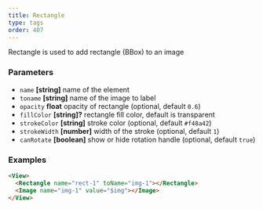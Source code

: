 ```yaml
---
title: Rectangle
type: tags
order: 407
---
```


Rectangle is used to add rectangle (BBox) to an image

### Parameters

-   `name` **[string]** name of the element
-   `toname` **[string]** name of the image to label
-   `opacity` **float** opacity of rectangle (optional, default `0.6`)
-   `fillColor` **[string]?** rectangle fill color, default is transparent
-   `strokeColor` **[string]** stroke color (optional, default `#f48a42`)
-   `strokeWidth` **[number]** width of the stroke (optional, default `1`)
-   `canRotate` **[boolean]** show or hide rotation handle (optional, default `true`)

### Examples

```html
<View>
  <Rectangle name="rect-1" toName="img-1"></Rectangle>
  <Image name="img-1" value="$img"></Image>
</View>
```
